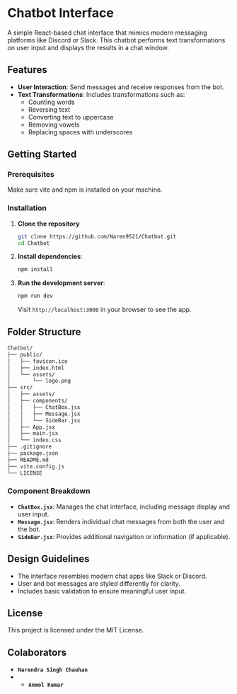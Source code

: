 # Chatbot Interface

A simple React-based chat interface that mimics modern messaging platforms like Discord or Slack. This chatbot performs text transformations on user input and displays the results in a chat window.

## Features

- **User Interaction**: Send messages and receive responses from the bot.
- **Text Transformations**: Includes transformations such as:
  - Counting words
  - Reversing text
  - Converting text to uppercase
  - Removing vowels
  - Replacing spaces with underscores

## Getting Started

### Prerequisites

Make sure vite and npm is installed on your machine.

### Installation

1. **Clone the repository**

   ```bash
   git clone https://github.com/Naren9521/Chatbot.git
   cd Chatbot
   ```

2. **Install dependencies**:
   ```bash
   npm install
   ```

4. **Run the development server**:
   ```bash
   npm run dev
   ```
   
   Visit `http://localhost:3000` in your browser to see the app.

## Folder Structure 
  ```bash
 Chatbot/
├── public/
│   ├── favicon.ico
│   ├── index.html
│   └── assets/
│       └── logo.png
├── src/
│   ├── assets/
│   ├── components/
│   │   ├── ChatBox.jsx
│   │   ├── Message.jsx
│   │   └── SideBar.jsx
│   ├── App.jsx
│   ├── main.jsx
│   └── index.css
├── .gitignore
├── package.json
├── README.md
├── vite.config.js
└── LICENSE
```

### Component Breakdown

- **`ChatBox.jsx`**: Manages the chat interface, including message display and user input.
- **`Message.jsx`**: Renders individual chat messages from both the user and the bot.
- **`SideBar.jsx`**: Provides additional navigation or information (if applicable).

## Design Guidelines

- The interface resembles modern chat apps like Slack or Discord.
- User and bot messages are styled differently for clarity.
- Includes basic validation to ensure meaningful user input.

## License

This project is licensed under the MIT License.

## Colaborators
- **`Narendra Singh Chauhan`**
- - **`Anmol Kumar`**


